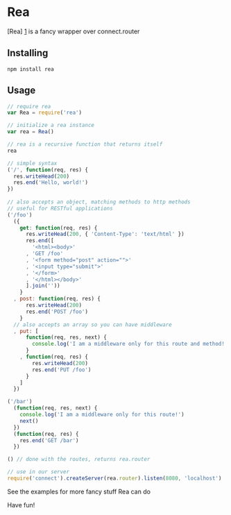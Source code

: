 Rea
===

[Rea] [1] is a fancy wrapper over connect.router

  [1]: http://en.wikipedia.org/wiki/Rhea_(mythology)
  
Installing
----------
    npm install rea

Usage
-----
```javascript
// require rea
var Rea = require('rea')

// initialize a rea instance
var rea = Rea()

// rea is a recursive function that returns itself
rea

// simple syntax
('/', function(req, res) {
  res.writeHead(200)
  res.end('Hello, world!')
})
 
// also accepts an object, matching methods to http methods
// useful for RESTful applications
('/foo')
  ({
    get: function(req, res) {
      res.writeHead(200, { 'Content-Type': 'text/html' })
      res.end([
        '<html><body>'
      , 'GET /foo'
      , '<form method="post" action="">'
      , '<input type="submit">'
      , '</form>'
      , '</html></body>'
      ].join(''))
    }
  , post: function(req, res) {
      res.writeHead(200)
      res.end('POST /foo')
    }
  // also accepts an array so you can have middleware
  , put: [
      function(req, res, next) {
        console.log('I am a middleware only for this route and method!')
      }
    , function(req, res) {
        res.writeHead(200)
        res.end('PUT /foo')
      }
    ]
  })

('/bar')
  (function(req, res, next) {
    console.log('I am a middleware only for this route!')
    next()
  })
  (function(req, res) {
    res.end('GET /bar')
  })

() // done with the routes, returns rea.router

// use in our server
require('connect').createServer(rea.router).listen(8080, 'localhost')

```

See the examples for more fancy stuff Rea can do

Have fun!